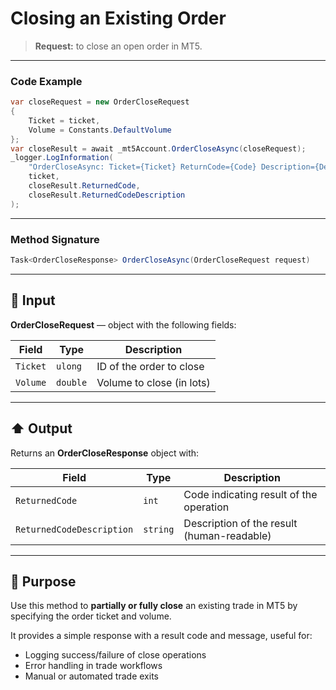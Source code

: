 # Closing an Existing Order

> **Request:** to close an open order in MT5.

---

### Code Example

```csharp
var closeRequest = new OrderCloseRequest
{
    Ticket = ticket,
    Volume = Constants.DefaultVolume
};
var closeResult = await _mt5Account.OrderCloseAsync(closeRequest);
_logger.LogInformation(
    "OrderCloseAsync: Ticket={Ticket} ReturnCode={Code} Description={Desc}",
    ticket,
    closeResult.ReturnedCode,
    closeResult.ReturnedCodeDescription
);
```

---

### Method Signature

```csharp
Task<OrderCloseResponse> OrderCloseAsync(OrderCloseRequest request)
```

---

## 🔽 Input

**OrderCloseRequest** — object with the following fields:

| Field    | Type     | Description               |
| -------- | -------- | ------------------------- |
| `Ticket` | `ulong`  | ID of the order to close  |
| `Volume` | `double` | Volume to close (in lots) |

---

## ⬆️ Output

Returns an **OrderCloseResponse** object with:

| Field                     | Type     | Description                                |
| ------------------------- | -------- | ------------------------------------------ |
| `ReturnedCode`            | `int`    | Code indicating result of the operation    |
| `ReturnedCodeDescription` | `string` | Description of the result (human-readable) |

---

## 🎯 Purpose

Use this method to **partially or fully close** an existing trade in MT5 by specifying the order ticket and volume.

It provides a simple response with a result code and message, useful for:

* Logging success/failure of close operations
* Error handling in trade workflows
* Manual or automated trade exits
